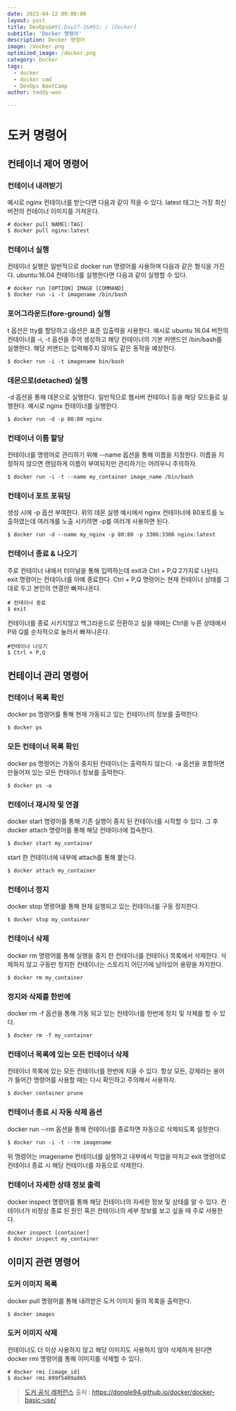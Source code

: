 ```yaml
---
date: 2023-04-12 00:00:00
layout: post
title: DevOps&#91;Day27-2&#93; / [Docker]
subtitle: 'Docker 명령어'
description: Docker 명령어
image: /docker.png
optimized_image: /docker.png
category: Docker
tags:
  - docker
  - docker cmd
  - DevOps BootCamp
author: teddy-woo

---
```


# 도커 명령어
## 컨테이너 제어 명령어
### 컨테이너 내려받기
예시로 nginx 컨테이너를 받는다면 다음과 같이 적을 수 있다. latest 태그는 가장 최신 버전의 컨테이너 이미지를 가져온다.
```
# docker pull NAME[:TAG]
$ docker pull nginx:latest
```
### 컨테이너 실행
컨테이너 실행은 일반적으로 docker run 명령어를 사용하며 다음과 같은 형식을 가진다. ubuntu:16.04 컨테이너를 실행한다면 다음과 같이 실행할 수 있다.
```
# docker run [OPTION] IMAGE [COMMAND]
$ docker run -i -t imagename /bin/bash
```
### 포어그라운드(fore-ground) 실행
t 옵션은 tty를 할당하고 i옵션은 표준 입출력을 사용한다. 예시로 ubuntu 16.04 버전의 컨테이너를 -i, -t 옵션을 주어 생성하고 해당 컨테이너의 기본 커맨드인 /bin/bash를 실행한다. 해당 커맨드는 입력해주지 않아도 같은 동작을 예상한다.
```
$ docker run -i -t imagename bin/bash
```
### 데몬으로(detached) 실행
-d 옵션을 통해 데몬으로 실행한다. 일반적으로 웹서버 컨테이너 등을 해당 모드들로 실행한다. 예시로 nginx 컨테이너를 실행한다.
```
$ docker run -d -p 80:80 nginx
```
### 컨테이너 이름 할당
컨테이너를 명령어로 관리하기 위해 --name 옵션을 통해 이름을 지정한다. 이름을 지정하지 않으면 랜덤하게 이름이 부여되지만 관리하기는 어려우니 주의하자.
```
$ docker run -i -t --name my_container image_name /bin/bash
```
### 컨테이너 포트 포워딩
생성 시에 -p 옵션 부여한다. 위의 데몬 실행 예시에서 nginx 컨테이너에 80포트를 노출하였는데 여러개를 노출 시키려면 -p를 여러개 사용하면 된다.
```
$ docker run -d --name my_nginx -p 80:80 -p 3306:3306 nginx:latest
```
### 컨테이너 종료 & 나오기
주로 컨테이너 내에서 터미널을 통해 입력하는데 exit과 Ctrl + P,Q 2가지로 나뉜다. exit 명령어는 컨테이너를 아예 종료한다. Ctrl + P,Q 명령어는 현재 컨테이너 상태를 그대로 두고 본인의 연결만 빠져나온다.
```
# 컨테이너 종료
$ exit
```
컨테이너를 종료 시키지않고 백그라운드로 전환하고 싶을 때에는 Ctrl을 누른 상태에서 P와 Q를 순차적으로 눌러서 빠져나온다.
```
#컨테이너 나오기 
$ Ctrl + P,Q
```
## 컨테이너 관리 명령어
### 컨테이너 목록 확인
docker ps 명령어를 통해 현재 가동되고 있는 컨테이너의 정보를 출력한다.
```
$ docker ps
```
### 모든 컨테이너 목록 확인
docker ps 명령어는 가동이 중지된 컨테이너는 출력하지 않는다. -a 옵션을 포함하면 만들어져 있는 모든 컨테이너 정보를 출력한다.
```
$ docker ps -a
```
### 컨테이너 재시작 및 연결
docker start 명령어를 통해 기존 실행이 중지 된 컨테이너를 시작할 수 있다. 그 후 docker attach 명령어를 통해 해당 컨테이너에 접속한다.
```
$ docker start my_container
```
start 한 컨테이너에 내부에 attach를 통해 붙는다.
```
$ docker attach my_container
```
### 컨테이너 정지
docker stop 명령어를 통해 현재 실행되고 있는 컨테이너를 구동 정지한다.
```
$ docker stop my_container
```
### 컨테이너 삭제
docker rm 명령어를 통해 실행을 중지 한 컨테이너를 컨테이너 목록에서 삭제한다. 삭제하지 않고 구동만 정지한 컨테이너는 스토리지 어딘가에 남아있어 용량을 차지한다.
```
$ docker rm my_container
```
### 정지와 삭제를 한번에
docker rm -f 옵션을 통해 가동 되고 있는 컨테이너를 한번에 정지 및 삭제를 할 수 있다.
```
$ docker rm -f my_container 
```
### 컨테이너 목록에 있는 모든 컨테이너 삭제
컨테이너 목록에 있는 모든 컨테이너를 한번에 지울 수 있다. 항상 모든, 강제라는 용어가 들어간 명령어를 사용할 때는 다시 확인하고 주의해서 사용하자.
```
$ docker container prune
```
### 컨테이너 종료 시 자동 삭제 옵션
docker run --rm 옵션을 통해 컨테이너를 종료하면 자동으로 삭제되도록 설정한다.
```
$ docker run -i -t --rm imagename
```
위 명령어는 imagename 컨테이너를 실행하고 내부에서 작업을 마치고 exit 명령어로 컨테이너 종료 시 해당 컨테이너를 자동으로 삭제한다.

### 컨테이너 자세한 상태 정보 출력
docker inspect 명령어를 통해 해당 컨테이너의 자세한 정보 및 상태를 알 수 있다. 컨테이너가 비정상 종료 된 원인 혹은 컨테이너의 세부 정보를 보고 싶을 때 주로 사용한다.
```
docker inspect [container]
$ docker inspect my_container
```
## 이미지 관련 명령어
### 도커 이미지 목록
docker pull 명령어를 통해 내려받은 도커 이미지 들의 목록을 출력한다.
```
$ docker images
```
### 도커 이미지 삭제
컨테이너도 더 이상 사용하지 않고 해당 이미지도 사용하지 않아 삭제하게 된다면 docker rmi 명령어를 통해 이미지를 삭제할 수 있다.
```
# docker rmi [image_id]
$ docker rmi 899f5409a865
```
>[도커 공식 레퍼런스](https://docs.docker.com/engine/reference/run/)
출처 : https://dongle94.github.io/docker/docker-basic-use/